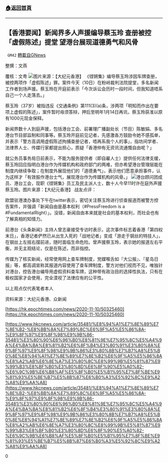 ###  [:house:返回首頁](https://github.com/ourhimalayas/txt)
---

## 【香港要闻】新闻界多人声援编导蔡玉玲 查册被控「虚假陈述」提堂 望港台展现道德勇气和风骨
` GM42` [轉載自GNews](https://gnews.org/zh-hans/544918/)

整撰：文燕

覆核：文粤
![]()![](https://gnews-media-offload.s3.amazonaws.com/wp-content/uploads/2020/11/10115619/image001-1.jpg)图片来源：【大纪元香港】
《铿锵集》编导蔡玉玲涉因车牌查册，被控两项作「虚假陈述」罪。案件今天（10日）在粉岭裁判法院提堂，多名新闻工作者到场声援。蔡玉玲在开庭前表示「今次诉讼会历时一段时间，但我知道唔系自己一个人走落去。」

蔡玉玲（37岁）被指违反《交通条例》第111(3)(a)条，涉两项「明知而作出在要项上虚假的陈述」，案件暂时毋须答辩，押后至明年1月14日再讯，蔡玉玲获准以原有1000元现金保释。

新闻界数十人到庭声援，包括港台工会、前署理广播副处长（节目）陈敏娟、多名港台节目部监制和同事等。蔡玉玲开庭前见记者，先感激各方鼓励令她不感孤单，并表示「警方高调用虚假陈述拘捕查册记者，唔再系我个人的事」，指坊间学者、法律界人士、传媒行家都提出担心，质疑「香港仲有无资讯流通慨自由呢？」

就公务员事务局日前表示，不能为服务提供者（即自雇人士）提供任何法律支缓，蔡玉玲回应指明白港台作为传媒机构和政府部门的两难，但亦希望港台管理层能在制度内继续争取；在制度外展现他们的「道德勇气」，表示他们愿意承担事件，认为这样才「有效振作港台士气，展现港台作为传媒机构的风骨。」
![]()![](https://gnews-media-offload.s3.amazonaws.com/wp-content/uploads/2020/11/10115603/image004-1.jpg)港台顾问团成员、港台工会，现职《铿锵集》员工及民主派人士，数十人今早11时许在庭外声援蔡玉玲。图片来源：【大纪元香港】
战友点评：

欧盟驻港澳办事处下午在twitter表示，密切关注蔡玉玲进行侦查报道而被警方控告案件，并强调「新闻自由是基本权利（#PressFreedom is a #FundamentalRight）」。没错，新闻自由本来就是社会的基本权利，而社会也有了解真相的知情力。

前港台《头条新闻》主持人曾志豪接受专访时表示，这次事件标志着香港「第四权末日」，香港记者俨然已从出生入死的「战地记者」变成「游走于钢丝的特技人」，在钢丝上左摇右摆前进，随时面临生命危险。曾声援蔡玉玲，表示她的报道左右平衡，并无主观结论，仅是在陈述，而非指控。

传媒为了核实新闻，经常使用网上查车牌制度，党媒喉舌如『大公报』、『星岛日报』等，都高调宣称其报道内容使用了查车牌制度，警方对他们视而不见，唯独针对港台，控告港台编导用虚假资料查车牌，这种带有政治目的选择性执法，只有在极权国家才会使用，完全漠视了法律应有的公平性。

以上观点仅代表笔者本人

资料来源：大纪元香港、众新闻

[https://hk.epochtimes.com/news/2020-11-10/50325460](https://hk.epochtimes.com/news/2020-11-10/50325460)

[https://www.hkcnews.com/article/35481/%E8%94%A1%E7%8E%89%E7%8E%B2-%E8%BB%8A%E7%89%8C%E6%9F%A5%E5%86%8A-%E9%8F%97%E9%8F%98%E9%9B%86-35481/%E3%80%90%E6%96%B0%E8%81%9E%E7%95%8C%E5%A4%9A%E4%BA%BA%E8%81%B2%E6%8F%B4%E3%80%91%E3%80%8A%E9%8F%97%E9%8F%98%E9%9B%86%E3%80%8B%E7%B7%A8%E5%B0%8E%E8%94%A1%E7%8E%89%E7%8E%B2%E6%9F%A5%E5%86%8A%E8%A2%AB%E6%8E%A7%E3%80%8C%E8%99%9B%E5%81%87%E9%99%B3%E8%BF%B0%E3%80%8D%E6%8F%90%E5%A0%82-%E6%9C%9B%E6%B8%AF%E5%8F%B0%E5%B1%95%E7%8F%BE%E9%81%93%E5%BE%B7%E5%8B%87%E6%B0%A3%E5%92%8C%E9%A2%A8%E9%AA%A8](https://www.hkcnews.com/article/35481/%E8%94%A1%E7%8E%89%E7%8E%B2-%E8%BB%8A%E7%89%8C%E6%9F%A5%E5%86%8A-%E9%8F%97%E9%8F%98%E9%9B%86-35481/%E3%80%90%E6%96%B0%E8%81%9E%E7%95%8C%E5%A4%9A%E4%BA%BA%E8%81%B2%E6%8F%B4%E3%80%91%E3%80%8A%E9%8F%97%E9%8F%98%E9%9B%86%E3%80%8B%E7%B7%A8%E5%B0%8E%E8%94%A1%E7%8E%89%E7%8E%B2%E6%9F%A5%E5%86%8A%E8%A2%AB%E6%8E%A7%E3%80%8C%E8%99%9B%E5%81%87%E9%99%B3%E8%BF%B0%E3%80%8D%E6%8F%90%E5%A0%82-%E6%9C%9B%E6%B8%AF%E5%8F%B0%E5%B1%95%E7%8F%BE%E9%81%93%E5%BE%B7%E5%8B%87%E6%B0%A3%E5%92%8C%E9%A2%A8%E9%AA%A8)

0
